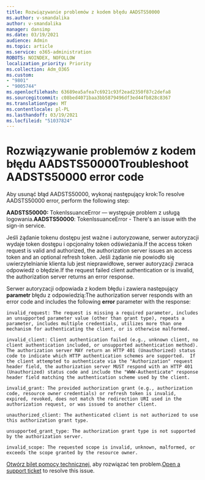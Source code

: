```yaml
---
title: Rozwiązywanie problemów z kodem błędu AADSTS50000
ms.author: v-smandalika
author: v-smandalika
manager: dansimp
ms.date: 03/19/2021
audience: Admin
ms.topic: article
ms.service: o365-administration
ROBOTS: NOINDEX, NOFOLLOW
localization_priority: Priority
ms.collection: Adm_O365
ms.custom:
- "9801"
- "9005744"
ms.openlocfilehash: 63689ea5afea7c6921c93f2ead2350f87c2defa8
ms.sourcegitcommit: c08bed4071baa3bb5879496df3ed44fb828c8367
ms.translationtype: MT
ms.contentlocale: pl-PL
ms.lasthandoff: 03/19/2021
ms.locfileid: "51037824"
---
```

# <a name="troubleshoot-aadsts50000-error-code"></a><span data-ttu-id="c5a74-102">Rozwiązywanie problemów z kodem błędu AADSTS50000</span><span class="sxs-lookup"><span data-stu-id="c5a74-102">Troubleshoot AADSTS50000 error code</span></span>

<span data-ttu-id="c5a74-103">Aby usunąć błąd AADSTS50000, wykonaj następujący krok:</span><span class="sxs-lookup"><span data-stu-id="c5a74-103">To resolve AADSTS50000 error, perform the following step:</span></span>

<span data-ttu-id="c5a74-104">**AADSTS50000:** TokenIssuanceError — występuje problem z usługą logowania.</span><span class="sxs-lookup"><span data-stu-id="c5a74-104">**AADSTS50000**: TokenIssuanceError - There's an issue with the sign-in service.</span></span>

<span data-ttu-id="c5a74-105">Jeśli żądanie tokenu dostępu jest ważne i autoryzowane, serwer autoryzacji wydaje token dostępu i opcjonalny token odświeżania.</span><span class="sxs-lookup"><span data-stu-id="c5a74-105">If the access token request is valid and authorized, the authorization server issues an access token and an optional refresh token.</span></span> <span data-ttu-id="c5a74-106">Jeśli żądanie nie powiodło się uwierzytelnianie klienta lub jest nieprawidłowe, serwer autoryzacji zwraca odpowiedź o błędzie.</span><span class="sxs-lookup"><span data-stu-id="c5a74-106">If the request failed client authentication or is invalid, the authorization server returns an error response.</span></span>

<span data-ttu-id="c5a74-107">Serwer autoryzacji odpowiada z kodem błędu i zawiera następujący **parametr** błędu z odpowiedzią:</span><span class="sxs-lookup"><span data-stu-id="c5a74-107">The authorization server responds with an error code and includes the following **error** parameter with the response:</span></span>

`invalid_request: The request is missing a required parameter, includes an unsupported parameter value (other than grant type), repeats a parameter, includes multiple credentials, utilizes more than one mechanism for authenticating the client, or is otherwise malformed.`

`invalid_client: Client authentication failed (e.g., unknown client, no client authentication included, or unsupported authentication method).  The authorization server MAY return an HTTP 401 (Unauthorized) status code to indicate which HTTP authentication schemes are supported.  If the client attempted to authenticate via the "Authorization" request header field, the authorization server MUST respond with an HTTP 401 (Unauthorized) status code and include the "WWW-Authenticate" response header field matching the authentication scheme used by the client.`

`invalid_grant: The provided authorization grant (e.g., authorization code, resource owner credentials) or refresh token is invalid, expired, revoked, does not match the redirection URI used in the authorization request, or was issued to another client.`

`unauthorized_client: The authenticated client is not authorized to use this authorization grant type.`

`unsupported_grant_type: The authorization grant type is not supported by the authorization server.`

`invalid_scope: The requested scope is invalid, unknown, malformed, or exceeds the scope granted by the resource owner.`

<span data-ttu-id="c5a74-108">[Otwórz bilet pomocy technicznej,](https://docs.microsoft.com/azure/active-directory/fundamentals/active-directory-troubleshooting-support-howto) aby rozwiązać ten problem.</span><span class="sxs-lookup"><span data-stu-id="c5a74-108">[Open a support ticket](https://docs.microsoft.com/azure/active-directory/fundamentals/active-directory-troubleshooting-support-howto) to resolve this issue.</span></span>
